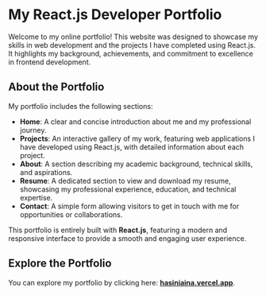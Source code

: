 # My React.js Developer Portfolio

Welcome to my online portfolio! This website was designed to showcase my skills in web development and the projects I have completed using React.js. It highlights my background, achievements, and commitment to excellence in frontend development.

## About the Portfolio

My portfolio includes the following sections:

- **Home**: A clear and concise introduction about me and my professional journey.
- **Projects**: An interactive gallery of my work, featuring web applications I have developed using React.js, with detailed information about each project.
- **About**: A section describing my academic background, technical skills, and aspirations.
- **Resume**: A dedicated section to view and download my resume, showcasing my professional experience, education, and technical expertise.
- **Contact**: A simple form allowing visitors to get in touch with me for opportunities or collaborations.

This portfolio is entirely built with **React.js**, featuring a modern and responsive interface to provide a smooth and engaging user experience.

## Explore the Portfolio

You can explore my portfolio by clicking here: [**hasiniaina.vercel.app**](https://hasiniaina.vercel.app/).
